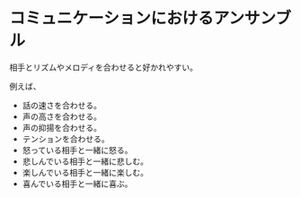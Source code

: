 # コミュニケーションにおけるアンサンブル

相手とリズムやメロディを合わせると好かれやすい。

例えば、

-   話の速さを合わせる。
-   声の高さを合わせる。
-   声の抑揚を合わせる。
-   テンションを合わせる。
-   怒っている相手と一緒に怒る。
-   悲しんでいる相手と一緒に悲しむ。
-   楽しんでいる相手と一緒に楽しむ。
-   喜んでいる相手と一緒に喜ぶ。
